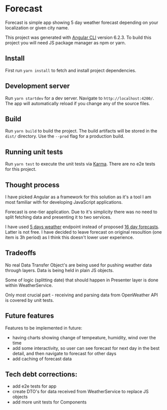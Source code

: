 # Forecast

Forecast is simple app showing 5 day weather forecast depending on your localization or given city name.

This project was generated with [Angular CLI](https://github.com/angular/angular-cli) version 6.2.3.
To build this project you will need JS package manager as npm or yarn.

## Install
First run `yarn install` to fetch and install project dependencies.

## Development server

Run `yarn startdev` for a dev server. Navigate to `http://localhost:4200/`. The app will automatically reload if you change any of the source files.

## Build

Run `yarn build` to build the project. The build artifacts will be stored in the `dist/` directory. Use the `--prod` flag for a production build.

## Running unit tests

Run `yarn test` to execute the unit tests via [Karma](https://karma-runner.github.io).
There are no e2e tests for this project.

## Thought process
I have picked Angular as a framework for this solution as it's a tool I am most familiar with for developing JavaScript applications.

Forecast is one-tier application. Due to it's simplicity there was no need to split fetching data and presenting it to two services.

I have used [5 days weather](https://openweathermap.org/forecast5) endpoint instead of proposed [16 day forecasts](https://openweathermap.org/forecast16). Latter is not free. I have decided to leave forecast on original resoultion (one item is 3h period) as I think this doesn't lower user experience.

## Tradeoffs
No real Data Transfer Object's are being used for pushing weather data through layers. Data is being held in plain JS objects.

Some of logic (splitting date) that should happen in Presenter layer is done within WeatherService.

Only most crucial part - receiving and parsing data from OpenWeather API is covered by unit tests.

## Future features
Features to be implemented in future:
- having charts showing change of tempeature, humidity, wind over the time
- add some interactivity, so user can see forecast for next day in the best detail, and then navigate to forecast for other days
- add caching of forecast data 

## Tech debt corrections:
- add e2e tests for app
- create DTO's for data received from WeatherService to replace JS objects
- add more unit tests for Components
